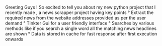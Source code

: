 Greeting Guys !
So excited to tell you about my new python project that I recently made , a news scrapper project having key points
° Extract the required news from the website addresses provided as per the user demand
° Tinkter Gui for a user friendly interface 
° Searches by various methods like if you search a single word all the matching news headlines are shown
° Data is stored in cache for fast response after first execution onwards
